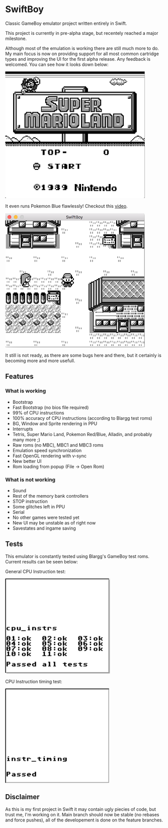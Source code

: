 # SwiftBoy
Classic GameBoy emulator project written entirely in Swift. 
 
This project is currently in pre-alpha stage, but recentely reached a major milestone. 

Although most of the emulation is working there are still much more to do. My main focus is now on providing support for all most common cartridge types and improving the UI for the first alpha release. Any feedback is welcomed. You can see how it looks down below:

![](images/emulator.gif)

It even runs Pokemon Blue flawlessly! Checkout this [video](https://www.youtube.com/watch?v=mHkm-G8RO1c).

![](images/emulator-pokemon.png)

It still is not ready, as there are some bugs here and there, but it certainly is becoming more and more usefull.

## Features
### What is working
- Bootstrap
- Fast Bootstrap (no bios file required)
- 99% of CPU instructions
- 100% accuracy of CPU instructions (according to Blargg test roms)
- BG, Window and Sprite rendering in PPU
- Interrupts
- Tetris, Super Mario Land, Pokemon Red/Blue, Alladin, and probably many more ;)
- Raw roms (no MBC), MBC1 and MBC3 roms
- Emulation speed synchronization
- Fast OpenGL rendering with v-sync
- New better UI
- Rom loading from popup (File -> Open Rom)


### What is not working
- Sound
- Rest of the memory bank controllers
- STOP instruction
- Some glitches left in PPU
- Serial
- No other games were tested yet
- New UI may be unstable as of right now
- Savestates and ingame saving

## Tests
This emulator is constantly tested using Blargg's GameBoy test roms. Current results can be seen below:

General CPU Instruction test:

![](images/cpu_instr_test.png)

CPU Instruction timing test:

![](images/cpu_instr_timing_test.png)

## Disclaimer
As this is my first project in Swift it may contain ugly piecies of code, but trust me, I'm working on it.
Main branch should now be stable (no rebases and force pushes), all of the developement is done on the feature branches.

